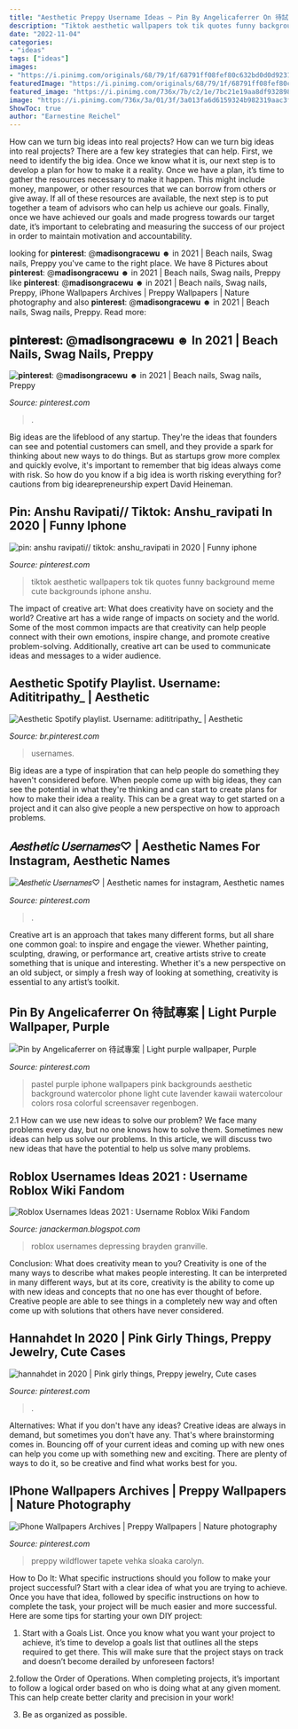 ```yaml
---
title: "Aesthetic Preppy Username Ideas ~ Pin By Angelicaferrer On 待試專案"
description: "Tiktok aesthetic wallpapers tok tik quotes funny background meme cute backgrounds iphone anshu"
date: "2022-11-04"
categories:
- "ideas"
tags: ["ideas"]
images:
- "https://i.pinimg.com/originals/68/79/1f/68791ff08fef80c632bd0d0d9231752b.jpg"
featuredImage: "https://i.pinimg.com/originals/68/79/1f/68791ff08fef80c632bd0d0d9231752b.jpg"
featured_image: "https://i.pinimg.com/736x/7b/c2/1e/7bc21e19aa8df932898572e1001a0533.jpg"
image: "https://i.pinimg.com/736x/3a/01/3f/3a013fa6d6159324b982319aac3fcff7.jpg"
ShowToc: true
author: "Earnestine Reichel"
---
```



How can we turn big ideas into real projects?
How can we turn big ideas into real projects? There are a few key strategies that can help. First, we need to identify the big idea. Once we know what it is, our next step is to develop a plan for how to make it a reality. Once we have a plan, it’s time to gather the resources necessary to make it happen. This might include money, manpower, or other resources that we can borrow from others or give away. If all of these resources are available, the next step is to put together a team of advisors who can help us achieve our goals. Finally, once we have achieved our goals and made progress towards our target date, it’s important to celebrating and measuring the success of our project in order to maintain motivation and accountability.

	

		
looking for 𝐩𝐢𝐧𝐭𝐞𝐫𝐞𝐬𝐭: @𝐦𝐚𝐝𝐢𝐬𝐨𝐧𝐠𝐫𝐚𝐜𝐞𝐰𝐮 ☻ in 2021 | Beach nails, Swag nails, Preppy you've came to the right place. We have 8 Pictures about 𝐩𝐢𝐧𝐭𝐞𝐫𝐞𝐬𝐭: @𝐦𝐚𝐝𝐢𝐬𝐨𝐧𝐠𝐫𝐚𝐜𝐞𝐰𝐮 ☻ in 2021 | Beach nails, Swag nails, Preppy like 𝐩𝐢𝐧𝐭𝐞𝐫𝐞𝐬𝐭: @𝐦𝐚𝐝𝐢𝐬𝐨𝐧𝐠𝐫𝐚𝐜𝐞𝐰𝐮 ☻ in 2021 | Beach nails, Swag nails, Preppy, iPhone Wallpapers Archives | Preppy Wallpapers | Nature photography and also 𝐩𝐢𝐧𝐭𝐞𝐫𝐞𝐬𝐭: @𝐦𝐚𝐝𝐢𝐬𝐨𝐧𝐠𝐫𝐚𝐜𝐞𝐰𝐮 ☻ in 2021 | Beach nails, Swag nails, Preppy. Read more:
		
    
## 𝐩𝐢𝐧𝐭𝐞𝐫𝐞𝐬𝐭: @𝐦𝐚𝐝𝐢𝐬𝐨𝐧𝐠𝐫𝐚𝐜𝐞𝐰𝐮 ☻ In 2021 | Beach Nails, Swag Nails, Preppy

<img loading=lazy src="https://i.pinimg.com/736x/7b/c2/1e/7bc21e19aa8df932898572e1001a0533.jpg" onerror="this.onerror=null;this.src='https://tse3.mm.bing.net/th?id=OIP.Wxk-v0Kbz0dSwhdOvOl2TwHaMA&amp;pid=15.1';" alt="𝐩𝐢𝐧𝐭𝐞𝐫𝐞𝐬𝐭: @𝐦𝐚𝐝𝐢𝐬𝐨𝐧𝐠𝐫𝐚𝐜𝐞𝐰𝐮 ☻ in 2021 | Beach nails, Swag nails, Preppy">

_Source: pinterest.com_

>. 

	

Big ideas are the lifeblood of any startup. They're the ideas that founders can see and potential customers can smell, and they provide a spark for thinking about new ways to do things. But as startups grow more complex and quickly evolve, it's important to remember that big ideas always come with risk. So how do you know if a big idea is worth risking everything for? cautions from big idearepreneurship expert David Heineman.

    
## Pin: Anshu Ravipati// Tiktok: Anshu_ravipati In 2020 | Funny Iphone

<img loading=lazy src="https://i.pinimg.com/736x/4a/49/b0/4a49b0dce3f06fcf687a78e59537797b.jpg" onerror="this.onerror=null;this.src='https://tse2.mm.bing.net/th?id=OIP.loyRmE4wtor7N2IE5BPXDgHaNL&amp;pid=15.1';" alt="pin: anshu ravipati// tiktok: anshu_ravipati in 2020 | Funny iphone">

_Source: pinterest.com_

>tiktok aesthetic wallpapers tok tik quotes funny background meme cute backgrounds iphone anshu. 

	

The impact of creative art: What does creativity have on society and the world?
Creative art has a wide range of impacts on society and the world. Some of the most common impacts are that creativity can help people connect with their own emotions, inspire change, and promote creative problem-solving. Additionally, creative art can be used to communicate ideas and messages to a wider audience.

    
## Aesthetic Spotify Playlist. Username: Adititripathy_ | Aesthetic

<img loading=lazy src="https://i.pinimg.com/originals/e9/64/8a/e9648a36f45e7ba68c24ca22e6bb6007.jpg" onerror="this.onerror=null;this.src='https://tse1.mm.bing.net/th?id=OIP.93t1dsz2oJU7tnejF9ruEQHaLr&amp;pid=15.1';" alt="Aesthetic Spotify playlist. Username: adititripathy_ | Aesthetic">

_Source: br.pinterest.com_

>usernames. 

	

Big ideas are a type of inspiration that can help people do something they haven't considered before. When people come up with big ideas, they can see the potential in what they're thinking and can start to create plans for how to make their idea a reality. This can be a great way to get started on a project and it can also give people a new perspective on how to approach problems.

    
## 𝐴𝑒𝑠𝑡ℎ𝑒𝑡𝑖𝑐 𝑈𝑠𝑒𝑟𝑛𝑎𝑚𝑒𝑠♡ | Aesthetic Names For Instagram, Aesthetic Names

<img loading=lazy src="https://i.pinimg.com/736x/f3/cb/bb/f3cbbb1b9d244d9293ec8e911e19317b.jpg" onerror="this.onerror=null;this.src='https://tse2.mm.bing.net/th?id=OIP.vOuyArJz90VtOjKtYBKYBAHaO0&amp;pid=15.1';" alt="𝐴𝑒𝑠𝑡ℎ𝑒𝑡𝑖𝑐 𝑈𝑠𝑒𝑟𝑛𝑎𝑚𝑒𝑠♡ | Aesthetic names for instagram, Aesthetic names">

_Source: pinterest.com_

>. 

	

Creative art is an approach that takes many different forms, but all share one common goal: to inspire and engage the viewer. Whether painting, sculpting, drawing, or performance art, creative artists strive to create something that is unique and interesting. Whether it's a new perspective on an old subject, or simply a fresh way of looking at something, creativity is essential to any artist’s toolkit.

    
## Pin By Angelicaferrer On 待試專案 | Light Purple Wallpaper, Purple

<img loading=lazy src="https://i.pinimg.com/originals/68/79/1f/68791ff08fef80c632bd0d0d9231752b.jpg" onerror="this.onerror=null;this.src='https://tse3.mm.bing.net/th?id=OIP.INAcuw8rt1SALBoQKs4bYwHaNJ&amp;pid=15.1';" alt="Pin by Angelicaferrer on 待試專案 | Light purple wallpaper, Purple">

_Source: pinterest.com_

>pastel purple iphone wallpapers pink backgrounds aesthetic background watercolor phone light cute lavender kawaii watercolour colors rosa colorful screensaver regenbogen. 

	

2.1 How can we use new ideas to solve our problem?
We face many problems every day, but no one knows how to solve them. Sometimes new ideas can help us solve our problems. In this article, we will discuss two new ideas that have the potential to help us solve many problems.

    
## Roblox Usernames Ideas 2021 : Username Roblox Wiki Fandom

<img loading=lazy src="https://lh6.googleusercontent.com/proxy/Ydswbylx7NZRSHxTQ5_o31wTCEH7ntSGX3GGhSvxmXvfltILgwkkkyflYLCY4slM91ZUUieKobNh_L3ocZJUyVfGa-InH6yN5bBKzmsw-O1Yc0R-oah1IHfYWZQustE2ShhAyb39pa077kJfnBjn1P-61Or4XXxihjRJdM5B9hrB1nnsJJe5FZUIhnbZKMqOHc7rGS3dbf0fXKI08S1yY5UHsmrFwXha79n0qqLrGOEKs7P1KEXN4JUbHDqen7x7C4u_6MjPocTuGhuckdFKJRH7iWQMUsL1u7F54_WTgWbc6SuYgZ251srakP8=w1200-h630-p-k-no-nu" onerror="this.onerror=null;this.src='https://tse3.mm.bing.net/th?id=OIP.7wCCRiviK6y3h4k5sntr-QHaEj&amp;pid=15.1';" alt="Roblox Usernames Ideas 2021 : Username Roblox Wiki Fandom">

_Source: janackerman.blogspot.com_

>roblox usernames depressing brayden granville. 

	

Conclusion: What does creativity mean to you?
Creativity is one of the many ways to describe what makes people interesting. It can be interpreted in many different ways, but at its core, creativity is the ability to come up with new ideas and concepts that no one has ever thought of before. Creative people are able to see things in a completely new way and often come up with solutions that others have never considered.

    
## Hannahdet In 2020 | Pink Girly Things, Preppy Jewelry, Cute Cases

<img loading=lazy src="https://i.pinimg.com/736x/3a/01/3f/3a013fa6d6159324b982319aac3fcff7.jpg" onerror="this.onerror=null;this.src='https://tse1.mm.bing.net/th?id=OIP.GfK45g_OKJgFQaf0BhZADAHaJ4&amp;pid=15.1';" alt="hannahdet in 2020 | Pink girly things, Preppy jewelry, Cute cases">

_Source: pinterest.com_

>. 

	

Alternatives: What if you don't have any ideas?
Creative ideas are always in demand, but sometimes you don't have any. That's where brainstorming comes in. Bouncing off of your current ideas and coming up with new ones can help you come up with something new and exciting. There are plenty of ways to do it, so be creative and find what works best for you.

    
## IPhone Wallpapers Archives | Preppy Wallpapers | Nature Photography

<img loading=lazy src="https://i.pinimg.com/736x/72/99/91/72999149616189bf90ab7c87a8317c73.jpg" onerror="this.onerror=null;this.src='https://tse1.mm.bing.net/th?id=OIP.64wtgd21u9t_VDGE7su6uwHaNK&amp;pid=15.1';" alt="iPhone Wallpapers Archives | Preppy Wallpapers | Nature photography">

_Source: pinterest.com_

>preppy wildflower tapete vehka sloaka carolyn. 

	

How to Do It: What specific instructions should you follow to make your project successful?
Start with a clear idea of what you are trying to achieve. Once you have that idea, followed by specific instructions on how to complete the task, your project will be much easier and more successful. Here are some tips for starting your own DIY project:
1. Start with a Goals List. Once you know what you want your project to achieve, it’s time to develop a goals list that outlines all the steps required to get there. This will make sure that the project stays on track and doesn’t become derailed by unforeseen factors!

2.follow the Order of Operations. When completing projects, it’s important to follow a logical order based on who is doing what at any given moment. This can help create better clarity and precision in your work!

3. Be as organized as possible.

